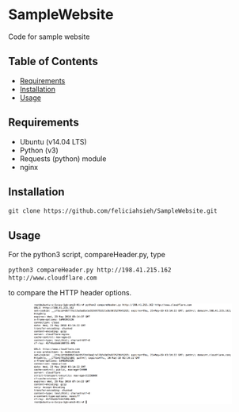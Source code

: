 # SampleWebsite

Code for sample website

## Table of Contents
* [Requirements](#requirements)
* [Installation](#installation)
* [Usage](#usage)

## Requirements
* Ubuntu (v14.04 LTS)
* Python (v3)
* Requests (python) module
* nginx

## Installation
```
git clone https://github.com/feliciahsieh/SampleWebsite.git
```

## Usage
For the python3 script, compareHeader.py, type
```
python3 compareHeader.py http://198.41.215.162 http://www.cloudflare.com
```

to compare the HTTP header options.

<p align="center"><img src="images/compareHeaders.png" width="400px" /></p>
